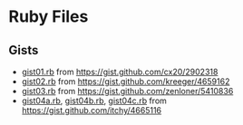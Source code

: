 # Ruby Files

## Gists

- [gist01.rb](gist01.rb) from https://gist.github.com/cx20/2902318
- [gist02.rb](gist02.rb) from https://gist.github.com/kreeger/4659162
- [gist03.rb](gist03.rb) from https://gist.github.com/zenloner/5410836
- [gist04a.rb](gist04a.rb), [gist04b.rb](gist04b.rb), [gist04c.rb](gist04c.rb) from https://gist.github.com/itchy/4665116
